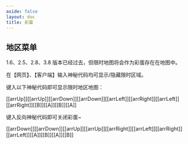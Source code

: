 ```yaml
---
aside: false
layout: doc
title: 彩蛋
---
```


## 地区菜单

1.6、2.5、2.8、3.8 版本已经过去，但限时地图将会作为彩蛋存在在地图中。

在【网页】、【客户端】输入神秘代码均可显示/隐藏限时区域。

键入以下神秘代码即可显示限时地区地图：

[[arrUp]][[arrUp]][[arrDown]][[arrDown]][[arrLeft]][[arrRight]][[arrLeft]][[arrRight]][[B]][[A]][[B]][[A]]

键入反向神秘代码即可关闭彩蛋~

[[arrDown]][[arrDown]][[arrUp]][[arrUp]][[arrRight]][[arrLeft]][[arrRight]][[arrLeft]][[A]][[B]][[A]][[B]]
